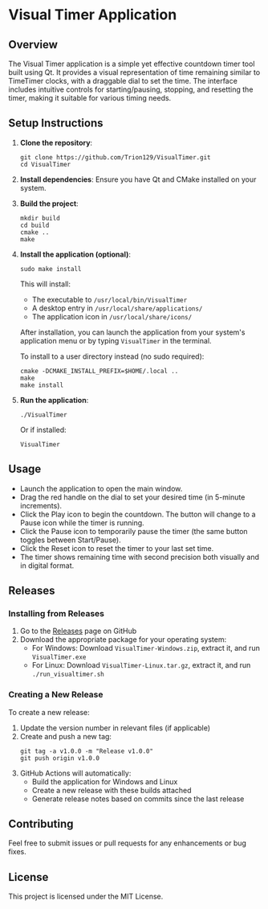 # Visual Timer Application

## Overview
The Visual Timer application is a simple yet effective countdown timer tool built using Qt. It provides a visual representation of time remaining similar to TimeTimer clocks, with a draggable dial to set the time. The interface includes intuitive controls for starting/pausing, stopping, and resetting the timer, making it suitable for various timing needs.

## Setup Instructions
1. **Clone the repository**:
   ```
   git clone https://github.com/Trion129/VisualTimer.git
   cd VisualTimer
   ```

2. **Install dependencies**:
   Ensure you have Qt and CMake installed on your system.

3. **Build the project**:
   ```
   mkdir build
   cd build
   cmake ..
   make
   ```

4. **Install the application (optional)**:
   ```
   sudo make install
   ```
   This will install:
   - The executable to `/usr/local/bin/VisualTimer`
   - A desktop entry in `/usr/local/share/applications/`
   - The application icon in `/usr/local/share/icons/`

   After installation, you can launch the application from your system's application menu
   or by typing `VisualTimer` in the terminal.

   To install to a user directory instead (no sudo required):
   ```
   cmake -DCMAKE_INSTALL_PREFIX=$HOME/.local ..
   make
   make install
   ```

5. **Run the application**:
   ```
   ./VisualTimer
   ```
   Or if installed:
   ```
   VisualTimer
   ```

## Usage
- Launch the application to open the main window.
- Drag the red handle on the dial to set your desired time (in 5-minute increments).
- Click the Play icon to begin the countdown. The button will change to a Pause icon while the timer is running.
- Click the Pause icon to temporarily pause the timer (the same button toggles between Start/Pause).
- Click the Reset icon to reset the timer to your last set time.
- The timer shows remaining time with second precision both visually and in digital format.

## Releases

### Installing from Releases
1. Go to the [Releases](https://github.com/Trion129/VisualTimer/releases) page on GitHub
2. Download the appropriate package for your operating system:
   - For Windows: Download `VisualTimer-Windows.zip`, extract it, and run `VisualTimer.exe`
   - For Linux: Download `VisualTimer-Linux.tar.gz`, extract it, and run `./run_visualtimer.sh`

### Creating a New Release
To create a new release:

1. Update the version number in relevant files (if applicable)
2. Create and push a new tag:
   ```
   git tag -a v1.0.0 -m "Release v1.0.0"
   git push origin v1.0.0
   ```
3. GitHub Actions will automatically:
   - Build the application for Windows and Linux
   - Create a new release with these builds attached
   - Generate release notes based on commits since the last release

## Contributing
Feel free to submit issues or pull requests for any enhancements or bug fixes. 

## License
This project is licensed under the MIT License.